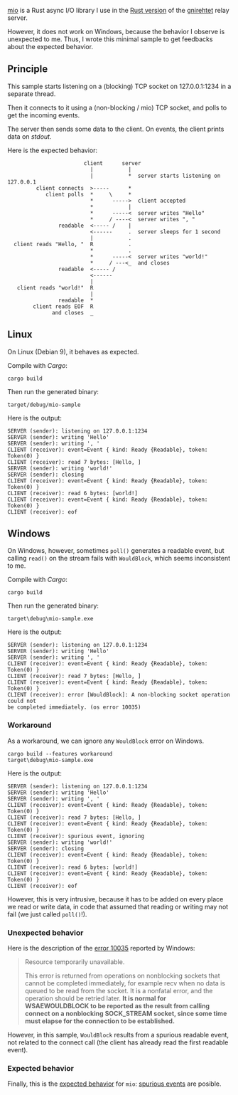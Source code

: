 [mio] is a Rust async I/O library I use in the [Rust version] of the [gnirehtet]
relay server.

[mio]: https://github.com/carllerche/mio
[Rust version]: https://github.com/Genymobile/gnirehtet/tree/rust/rustrelay
[gnirehtet]: https://github.com/Genymobile/gnirehtet

However, it does not work on Windows, because the behavior I observe is
unexpected to me. Thus, I wrote this minimal sample to get feedbacks about the
expected behavior.


## Principle

This sample starts listening on a (blocking) TCP socket on 127.0.0.1:1234 in a
separate thread.

Then it connects to it using a (non-blocking / mio) TCP socket, and polls to get
the incoming events.

The server then sends some data to the client. On events, the client prints data
on _stdout_.

Here is the expected behavior:

```
                        client      server
                          |           |
                          |           *  server starts listening on 127.0.0.1
         client connects  >-----      *
            client polls  *     \     *
                          *      ----->  client accepted
                          *           |
                          *      -----<  server writes "Hello"
                          *     / ----<  server writes ", "
                readable  <----- /    |
                          <------     .  server sleeps for 1 second
                          |           .
  client reads "Hello, "  R           .
                          *           .
                          *      -----<  server writes "world!"
                          *     / ---<_  and closes
                readable  <----- /
                          <------
                          |
   client reads "world!"  R
                          |
                readable  *
        client reads EOF  R
              and closes  _
```

## Linux

On Linux (Debian 9), it behaves as expected.

Compile with _Cargo_:

    cargo build

Then run the generated binary:

    target/debug/mio-sample

Here is the output:

```
SERVER (sender): listening on 127.0.0.1:1234
SERVER (sender): writing 'Hello'
SERVER (sender): writing ', '
CLIENT (receiver): event=Event { kind: Ready {Readable}, token: Token(0) }
CLIENT (receiver): read 7 bytes: [Hello, ]
SERVER (sender): writing 'world!'
SERVER (sender): closing
CLIENT (receiver): event=Event { kind: Ready {Readable}, token: Token(0) }
CLIENT (receiver): read 6 bytes: [world!]
CLIENT (receiver): event=Event { kind: Ready {Readable}, token: Token(0) }
CLIENT (receiver): eof
```


## Windows

On Windows, however, sometimes `poll()` generates a readable event, but calling
`read()` on the stream fails with `WouldBlock`, which seems inconsistent to me.

Compile with _Cargo_:

    cargo build

Then run the generated binary:

    target\debug\mio-sample.exe

Here is the output:

```
SERVER (sender): listening on 127.0.0.1:1234
SERVER (sender): writing 'Hello'
SERVER (sender): writing ', '
CLIENT (receiver): event=Event { kind: Ready {Readable}, token: Token(0) }
CLIENT (receiver): read 7 bytes: [Hello, ]
CLIENT (receiver): event=Event { kind: Ready {Readable}, token: Token(0) }
CLIENT (receiver): error [WouldBlock]: A non-blocking socket operation could not
be completed immediately. (os error 10035)
```

### Workaround

As a workaround, we can ignore any `WouldBlock` error on Windows.

    cargo build --features workaround
    target\debug\mio-sample.exe

Here is the output:

```
SERVER (sender): listening on 127.0.0.1:1234
SERVER (sender): writing 'Hello'
SERVER (sender): writing ', '
CLIENT (receiver): event=Event { kind: Ready {Readable}, token: Token(0) }
CLIENT (receiver): read 7 bytes: [Hello, ]
CLIENT (receiver): event=Event { kind: Ready {Readable}, token: Token(0) }
CLIENT (receiver): spurious event, ignoring
SERVER (sender): writing 'world!'
SERVER (sender): closing
CLIENT (receiver): event=Event { kind: Ready {Readable}, token: Token(0) }
CLIENT (receiver): read 6 bytes: [world!]
CLIENT (receiver): event=Event { kind: Ready {Readable}, token: Token(0) }
CLIENT (receiver): eof
```

However, this is very intrusive, because it has to be added on every place we
read or write data, in code that assumed that reading or writing may not fail
(we just called `poll()`!).


### Unexpected behavior

Here is the description of the [error 10035] reported by Windows:

> Resource temporarily unavailable.
> 
> This error is returned from operations on nonblocking sockets that cannot be
> completed immediately, for example recv when no data is queued to be read
> from the socket. It is a nonfatal error, and the operation should be retried
> later. **It is normal for WSAEWOULDBLOCK to be reported as the result from
> calling connect on a nonblocking SOCK_STREAM socket, since some time must
> elapse for the connection to be established.**

[error 10035]: https://msdn.microsoft.com/en-us/library/windows/desktop/ms740668(v=vs.85).aspx

However, in this sample, `WouldBlock` results from a spurious readable event,
not related to the connect call (the client has already read the first readable
event).


### Expected behavior

Finally, this is the [expected behavior] for `mio`: [spurious events] are
posible.

[expected behavior]: https://github.com/carllerche/mio/issues/632#issuecomment-315819972
[spurious events]: https://docs.rs/mio/0.6.9/mio/struct.Poll.html#spurious-events
